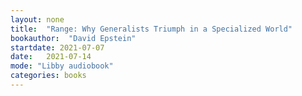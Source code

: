 ```yaml
---
layout: none
title:  "Range: Why Generalists Triumph in a Specialized World"
bookauthor:  "David Epstein"
startdate: 2021-07-07
date:   2021-07-14
mode: "Libby audiobook"
categories: books
---
```


